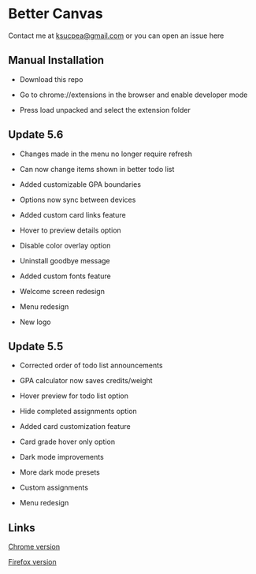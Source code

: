 <h1>Better Canvas</h1>

Contact me at ksucpea@gmail.com or you can open an issue here

<h2>Manual Installation</h2>

- Download this repo

- Go to chrome://extensions in the browser and enable developer mode

- Press load unpacked and select the extension folder

<h2>Update 5.6</h3>

- Changes made in the menu no longer require refresh

- Can now change items shown in better todo list

- Added customizable GPA boundaries

- Options now sync between devices

- Added custom card links feature

- Hover to preview details option

- Disable color overlay option

- Uninstall goodbye message

- Added custom fonts feature

- Welcome screen redesign

- Menu redesign

- New logo

<h2>Update 5.5</h3>

- Corrected order of todo list announcements

- GPA calculator now saves credits/weight

- Hover preview for todo list option

- Hide completed assignments option

- Added card customization feature

- Card grade hover only option

- Dark mode improvements

- More dark mode presets

- Custom assignments

- Menu redesign

<h2>Links</h2>

[Chrome version](https://chrome.google.com/webstore/detail/better-canvas/cndibmoanboadcifjkjbdpjgfedanolh)

[Firefox version](https://addons.mozilla.org/addon/better-canvas/)

